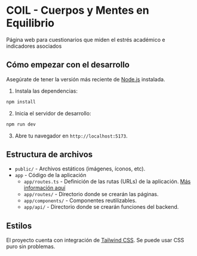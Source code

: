 # COIL - Cuerpos y Mentes en Equilibrio

Página web para cuestionarios que miden el estrés académico e indicadores asociados

## Cómo empezar con el desarrollo

Asegúrate de tener la versión más reciente de [Node.js](https://nodejs.org/) instalada.

1. Instala las dependencias:

```bash
npm install
```

2. Inicia el servidor de desarrollo:

```bash
npm run dev
```

3. Abre tu navegador en `http://localhost:5173`.

## Estructura de archivos

- `public/` - Archivos estáticos (imágenes, íconos, etc).
- `app` - Código de la aplicación
    - `app/routes.ts` - Definición de las rutas (URLs) de la aplicación. [Más información aquí](https://reactrouter.com/start/framework/routing)
    - `app/routes/` - Directorio donde se crearán las páginas.
    - `app/components/` - Componentes reutilizables.
    - `app/api/` - Directorio donde se crearán funciones del backend.

## Estilos

El proyecto cuenta con integración de [Tailwind CSS](https://tailwindcss.com/). Se puede usar CSS puro sin problemas.
